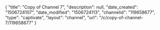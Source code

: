{
    "title": "Copy of Channel 7",
    "description": null,
    "date_created": "1506724107",
    "date_modified": "1506724113",
    "channelid": "119658677",
    "type": "captivate",
    "layout": "channel",
    "url": "\/c\/copy-of-channel-7\/119658677"
}